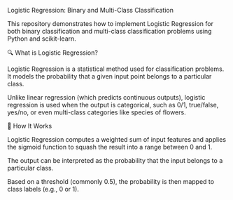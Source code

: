Logistic Regression: Binary and Multi-Class Classification

This repository demonstrates how to implement Logistic Regression for both binary classification and multi-class classification problems using Python and scikit-learn.

🔍 What is Logistic Regression?

Logistic Regression is a statistical method used for classification problems. It models the probability that a given input point belongs to a particular class.

Unlike linear regression (which predicts continuous outputs), logistic regression is used when the output is categorical, such as 0/1, true/false, yes/no, or even multi-class categories like species of flowers.

🧩 How It Works

Logistic Regression computes a weighted sum of input features and applies the sigmoid function to squash the result into a range between 0 and 1.

The output can be interpreted as the probability that the input belongs to a particular class.

Based on a threshold (commonly 0.5), the probability is then mapped to class labels (e.g., 0 or 1).


